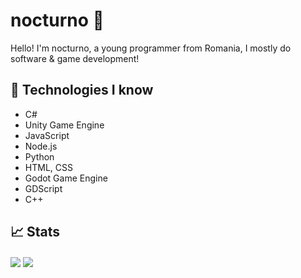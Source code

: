 # nocturno 👋
Hello! I'm nocturno, a young programmer from Romania, I mostly do software & game development!

## 📀 Technologies I know 
* C#
* Unity Game Engine
* JavaScript
* Node.js
* Python
* HTML, CSS
* Godot Game Engine
* GDScript
* C++

## 📈 Stats
<img align="center" src="https://github-readme-stats.vercel.app/api?username=nocturnodev&show_icons=true&theme=onedark" />
<img align="center" src="https://github-readme-stats.vercel.app/api/top-langs/?username=nocturnodev&layout=compact&theme=onedark" />
